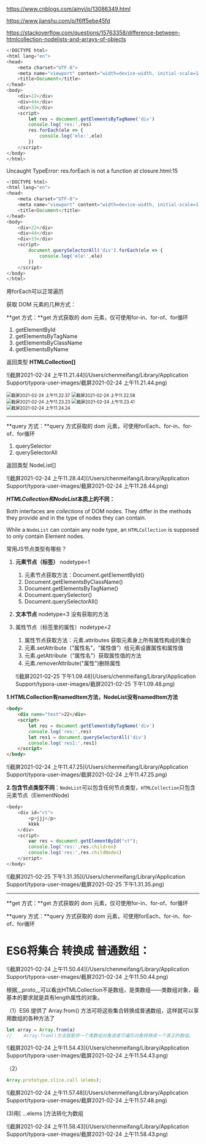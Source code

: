  https://www.cnblogs.com/ainyi/p/13086349.html

https://www.jianshu.com/p/f6ff5ebe45fd

https://stackoverflow.com/questions/15763358/difference-between-htmlcollection-nodelists-and-arrays-of-objects

```javascript
<!DOCTYPE html>
<html lang="en">
<head>
    <meta charset="UTF-8">
    <meta name="viewport" content="width=device-width, initial-scale=1.0">
    <title>Document</title>
</head>
<body>
    <div>22</div>
    <div>44</div>
    <div>33</div>
    <script>
        let res = document.getElementsByTagName('div')
        console.log('res:',res)
        res.forEach(ele => {
            console.log('ele:',ele)
        })
    </script>
</body>
</html>
```

Uncaught TypeError: res.forEach is not a function at closure.html:15

```javascript
<!DOCTYPE html>
<html lang="en">
<head>
    <meta charset="UTF-8">
    <meta name="viewport" content="width=device-width, initial-scale=1.0">
    <title>Document</title>
</head>
<body>
    <div>22</div>
    <div>44</div>
    <div>33</div>
    <script>
        document.querySelectorAll('div').forEach(ele => {
            console.log('ele:',ele)
        })
    </script>
</body>
</html>
```

用forEach可以正常遍历

获取 DOM 元素的几种方式：

**get 方式：**get 方式获取的 dom 元素，仅可使用for-in、for-of、for循环

1. getElementById
2. getElementsByTagName
3. getElementsByClassName
4. getElementsByName

返回类型 **HTMLCollection[]**

![截屏2021-02-24 上午11.21.44](/Users/chenmeifang/Library/Application Support/typora-user-images/截屏2021-02-24 上午11.21.44.png)

<img src="/Users/chenmeifang/Library/Application Support/typora-user-images/截屏2021-02-24 上午11.22.37.png" alt="截屏2021-02-24 上午11.22.37" style="zoom: 80%;" />

<img src="/Users/chenmeifang/Library/Application Support/typora-user-images/截屏2021-02-24 上午11.22.58.png" alt="截屏2021-02-24 上午11.22.58" style="zoom:80%;" />

<img src="/Users/chenmeifang/Library/Application Support/typora-user-images/截屏2021-02-24 上午11.23.23.png" alt="截屏2021-02-24 上午11.23.23" style="zoom:80%;" />

<img src="/Users/chenmeifang/Library/Application Support/typora-user-images/截屏2021-02-24 上午11.23.41.png" alt="截屏2021-02-24 上午11.23.41" style="zoom:80%;" />

<img src="/Users/chenmeifang/Library/Application Support/typora-user-images/截屏2021-02-24 上午11.24.24.png" alt="截屏2021-02-24 上午11.24.24" style="zoom:80%;" />

------

**query 方式：**query 方式获取的 dom 元素，可使用forEach、for-in、for-of、for循环

1. querySelector
2. querySelectorAll

返回类型 NodeList[]

![截屏2021-02-24 上午11.28.44](/Users/chenmeifang/Library/Application Support/typora-user-images/截屏2021-02-24 上午11.28.44.png)

***HTMLCollection和NodeList*本质上的不同：**

Both interfaces are *collections* of DOM nodes. They differ in the methods they provide and in the type of nodes they can contain. 

While a `NodeList` can contain any node type, an `HTMLCollection` is supposed to only contain Element nodes.

常用JS节点类型有哪些？

1. **元素节点（标签）** nodetype=1 

   1. 元素节点获取方法：Document.getElementById()
   2. Document.getElementsByClassName()
   3. Document.getElementsByTagName()
   4. Document.querySelector()
   5. Document.querySelectorAll()

2. **文本节点** nodetype=3  没有获取的方法

3. 属性节点（标签里的属性）nodetype=2

   1. 属性节点获取方法：元素.attributes 获取元素身上所有属性构成的集合
   2. 元素.setAttribute（“属性名”，“属性值”）给元素设置属性和属性值
   3. 元素.getAttribute（“属性名”）获取属性值的方法
   4. 元素.removerAttribute("属性")删除属性

   ![截屏2021-02-25 下午1.09.48](/Users/chenmeifang/Library/Application Support/typora-user-images/截屏2021-02-25 下午1.09.48.png)

**1.HTMLCollection有namedItem方法，NodeList没有namedItem方法**

```html
<body>
    <div name="test">22</div>
    <script>
        let res = document.getElementsByTagName('div')
        console.log('res:',res)
        let res1 = document.querySelectorAll('div')
        console.log('res1:',res1)
    </script>
</body>
```

![截屏2021-02-24 上午11.47.25](/Users/chenmeifang/Library/Application Support/typora-user-images/截屏2021-02-24 上午11.47.25.png)

**2.包含节点类型不同**：`NodeList`可以包含任何节点类型，`HTMLCollection`只包含元素节点（ElementNode)

```javascript
<body>
    <div id="ct">
        <p>jjj</p>
        kkkk
    </div>
    <script>
        var res = document.getElementById("ct");
        console.log('res:',res.children)
        console.log('res:',res.childNodes)
    </script>
</body>
```

![截屏2021-02-25 下午1.31.35](/Users/chenmeifang/Library/Application Support/typora-user-images/截屏2021-02-25 下午1.31.35.png)

---



**get 方式：**get 方式获取的 dom 元素，仅可使用for-in、for-of、for循环

**query 方式：**query 方式获取的 dom 元素，可使用forEach、for-in、for-of、for循环

# ES6将集合 转换成 普通数组：

![截屏2021-02-24 上午11.50.44](/Users/chenmeifang/Library/Application Support/typora-user-images/截屏2021-02-24 上午11.50.44.png)

根据__proto__可以看出HTMLCollection不是数组，是类数组——类数组对象，最基本的要求就是具有length属性的对象。

（1）ES6 提供了 Array.from() 方法可将这些集合转换成普通数组，这样就可以享用数组的各种方法了

```js
let array = Array.from(a)
// 　　Array.from()方法就是将一个类数组对象或者可遍历对象转换成一个真正的数组。
```

![截屏2021-02-24 上午11.54.43](/Users/chenmeifang/Library/Application Support/typora-user-images/截屏2021-02-24 上午11.54.43.png)

（2）

```javascript
Array.prototype.slice.call（elems);
```

![截屏2021-02-24 上午11.57.48](/Users/chenmeifang/Library/Application Support/typora-user-images/截屏2021-02-24 上午11.57.48.png)

(3)用[ ...elems ]方法转化为数组

![截屏2021-02-24 上午11.58.43](/Users/chenmeifang/Library/Application Support/typora-user-images/截屏2021-02-24 上午11.58.43.png)